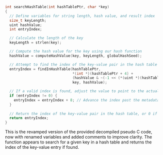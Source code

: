 ```c
int searchHashTable(int hashTablePtr, char *key)
{
  // Define variables for string length, hash value, and result index
  size_t keyLength;
  uint hashValue;
  int entryIndex;

  // Calculate the length of the key
  keyLength = strlen(key);

  // Compute the hash value for the key using our hash function
  hashValue = computeHashValue(key, keyLength, globalHashSeed);

  // Attempt to find the index of the key-value pair in the hash table
  entryIndex = findInHashTable(hashTablePtr,
                               *(int *)(hashTablePtr + 4) +
                               (hashValue & ~(-1 << (*(uint *)(hashTablePtr + 8) & 0xff))) * 8,
                               key, hashValue);

  // If a valid index is found, adjust the value to point to the actual data
  if (entryIndex != 0) {
    entryIndex = entryIndex + 8; // Advance the index past the metadata to the data itself
  }
  
  // Return the index of the key-value pair in the hash table, or 0 if not found
  return entryIndex;
}
```

This is the revamped version of the provided decompiled pseudo C code, now with renamed variables and added comments to improve clarity. The function appears to search for a given key in a hash table and returns the index of the key-value entry if found.